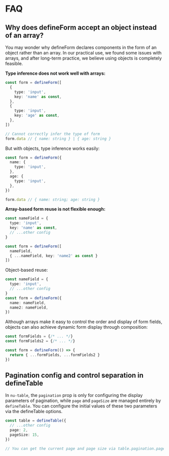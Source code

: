 # FAQ

## Why does defineForm accept an object instead of an array?

You may wonder why defineForm declares components in the form of an object rather than an array. In our practical use, we found some issues with arrays, and after long-term practice, we believe using objects is completely feasible.

**Type inference does not work well with arrays:**

```ts
const form = defineForm([
  {
    type: 'input',
    key: 'name' as const,
  },
  {
    type: 'input',
    key: 'age' as const,
  },
])

// Cannot correctly infer the type of form
form.data // { name: string } | { age: string }
```

But with objects, type inference works easily:

```ts
const form = defineForm({
  name: {
    type: 'input',
  },
  age: {
    type: 'input',
  },
})

form.data // { name: string; age: string }
```

**Array-based form reuse is not flexible enough:**

```ts
const nameField = {
  type: 'input',
  key: 'name' as const,
  // ...other config
}

const form = defineForm([
  nameField,
  { ...nameField, key: 'name2' as const }
])
```

Object-based reuse:

```ts
const nameField = {
  type: 'input',
  // ...other config
}
const form = defineForm({
  name: nameField,
  name2: nameField,
})
```

Although arrays make it easy to control the order and display of form fields, objects can also achieve dynamic form display through composition:

```ts
const formFields = {/* ... */}
const formFields2 = {/* ... */}

const form = defineForm(() => {
  return { ...formFields, ...formFields2 }
})
```

## Pagination config and control separation in defineTable

In `nu-table`, the `pagination` prop is only for configuring the display parameters of pagination, while `page` and `pageSize` are managed entirely by `defineTable`. You can configure the initial values of these two parameters via the defineTable options.

```ts
const table = defineTable({
  // ...other config
  page: 2,
  pageSize: 15,
})

// You can get the current page and page size via table.pagination.page and table.pagination.pageSize
```
